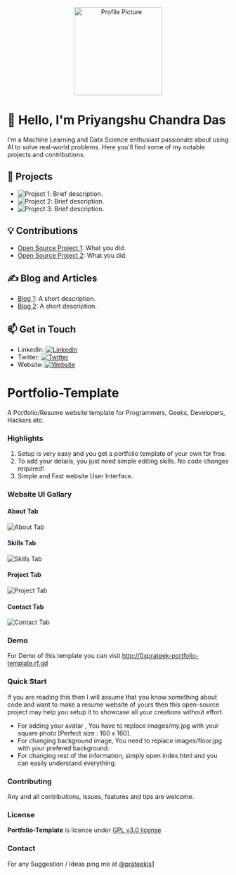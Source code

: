 <div align="center">
  <img src="link-to-profile-picture" alt="Profile Picture" width="200"/>
</div>

# 👋 Hello, I'm Priyangshu Chandra Das

I'm a Machine Learning and Data Science enthusiast passionate about using AI to solve real-world problems. Here you'll find some of my notable projects and contributions.

## 🚀 Projects

- ![Project 1](link-to-project-image): Brief description.
- ![Project 2](link-to-project-image): Brief description.
- ![Project 3](link-to-project-image): Brief description.

## 💡 Contributions

- [Open Source Project 1](link-to-contrib): What you did.
- [Open Source Project 2](link-to-contrib): What you did.

## ✍️ Blog and Articles

- [Blog 1](link-to-blog): A short description.
- [Blog 2](link-to-blog): A short description.

## 📫 Get in Touch

- LinkedIn: [![LinkedIn](linkedin-icon-link)](link-to-linkedin)
- Twitter: [![Twitter](twitter-icon-link)](link-to-twitter)
- Website: [![Website](website-icon-link)](link-to-website)

</div>

# Portfolio-Template
A Portfolio/Resume website template for Programmers, Geeks, Developers, Hackers etc.

### Highlights
1. Setup is very easy and you get a portfolio template of your own for free.
2. To add your details, you just need simple editing skills. No code changes required!
3. Simple and Fast website User Interface.

### Website UI Gallary
#### About Tab
![About Tab](https://i.postimg.cc/WpCWc7gB/1.png)

#### Skills Tab
![Skills Tab](https://i.postimg.cc/HL6zZ0TP/2.png)

#### Project Tab
![Project Tab](https://i.imgur.com/u4oyV6r.png)

#### Contact Tab
![Contact Tab](https://i.postimg.cc/Y0WxCJYJ/4.png)

### Demo
For Demo of this template you can visit http://0xprateek-portfolio-template.rf.gd

### Quick Start
If you are reading this then I will assume that you know something about code and want to make a resume website of yours then this open-source project may help you setup it to showcase all your creations without effort.
- For adding your avatar , You have to replace images/my.jpg with your square photo [Perfect size : 160 x 160].
- For changing background image, You need to replace images/floor.jpg with your prefered background.
- For changing rest of the information, simply open index.html and you can easily understand everything.


### Contributing
Any and all contributions, issues, features and tips are welcome.

### License
**Portfolio-Template** is licence under [GPL v3.0 license](https://www.gnu.org/licenses/gpl-3.0.en.html)

### Contact

For any Suggestion / Ideas ping me at [@prateekis1](https://twitter.com/prateekis1)
